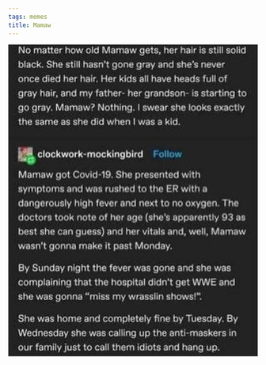 ```yaml
---
tags: memes
title: Mamaw
---
```


![mamaw.jpg](https://raw.githubusercontent.com/muneer78/muneer78.github.io/master/images/mamaw.jpg)
